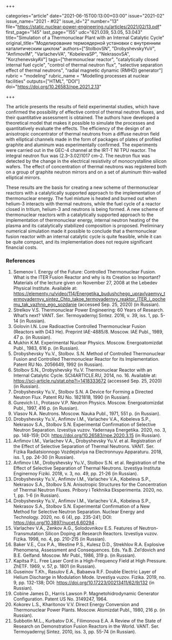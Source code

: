 +++

categories="article"
date="2021-06-15T00:13:00+03:00"
issue="2021-02"
issue_name="2021 - #02"
issue_id="2"
number="13"
file="https://static.nuclear-power-engineering.ru/articles/2021/02/13.pdf"
first_page="145"
last_page="155"
udc="621.039, 53.05, 53.043"
title="Simulation of a Thermonuclear Plant with an Internal Catalytic Cycle"
original_title="Моделирование термоядерной установки с внутренним каталитическим циклом"
authors=["StolbovSN", "DrobyshevskyYuV", "AnfimovIM", "VarlachevVA", "KobelevaSP", "NekrasovSA", "KorzhenevskyAV"]
tags=["thermonuclear reactor", "catalytically closed internal fuel cycle", "control of thermal neutron flux", "selective separation effect of thermal neutrons", "radial magnetic dynamic (RMHD) generator"]
rubric = "modeling"
rubric_name = "Modelling processes at nuclear facilities"
outputs=["HTML", "DOI"]
doi="https://doi.org/10.26583/npe.2021.2.13"

+++

The article presents the results of field experimental studies, which have confirmed the possibility of effective control of thermal neutron fluxes, and their quantitative assessment is obtained. The authors have developed a theoretical model that makes it possible to simulate the processes and quantitatively evaluate the effects. The efficiency of the design of an anisotropic concentrator of thermal neutrons from a diffuse neutron field with elliptical channels made in the form of packages of plates of profiled graphite and aluminum was experimentally confirmed. The experiments were carried out in the GEC-4 channel at the IRT-T NI TPU reactor. The integral neutron flux was (2.3–3.02)1017 cm–2. The neutron flux was detected by the change in the electrical resistivity of monocrystalline silicon wafers. The effect of concentration of thermal neutrons was registered both on a group of graphite neutron mirrors and on a set of aluminum thin-walled elliptical mirrors.

These results are the basis for creating a new scheme of thermonuclear reactors with a catalytically supported approach to the implementation of thermonuclear energy. The fuel mixture is heated and burned out when helium-3 interacts with thermal neutrons, while the fuel cycle of a reactor closed in tritium, helium-3 and neutrons is being formed. A new scheme of thermonuclear reactors with a catalytically supported approach to the implementation of thermonuclear energy, internal neutron heating of the plasma and its catalytically stabilized composition is proposed. Preliminary numerical simulation made it possible to conclude that a thermonuclear fusion reactor with an internal catalytic cycle is quite feasible, while it can be quite compact, and its implementation does not require significant financial costs.

### References

1. Semenov I. Energy of the Future: Controlled Thermonuclear Fusion. What is the ITER Fusion Reactor and why is its Creation so Important? Materials of the lecture given on November 27, 2008 at the Lebedev Physical Institute. Available at: https://elementy.ru/video/114/Energetika_budushchego_upravlyaemyy_termoyadernyy_sintez_Chto_takoe_termoyadernyy_reaktor_ITER_i_pochemu_tak_vazhno_ego_sozdanie (accessed Sep. 25, 2020) (in Russian).
2. Strelkov V.S. Thermonuclear Power Engineering: 60 Years of Research. What’s next? VANT. Ser. Termoyadernyj Sintez. 2016, v. 39, iss. 1, pp. 5-14 (in Russian).
3. Golovin I.N. Low Radioactive Controlled Thermonuclear Fusion (Reactors with D43 He). Preprint IAE-4885/8. Moscow. IAE Publ., 1989, 47 p. (in Russian).
4. Mukhin K.M. Experimental Nuclear Physics. Moscow. Energoatomizdat Publ., 1983, 616 p. (in Russian).
5. Drobyshevsky Yu.V., Stolbov. S.N. Method of Controlled Thermonuclear Fusion and Controlled Thermonuclear Reactor for its Implementation. Patent RU No. 2056649, 1992 (in Russian).
6. Stolbov S.N., Drobyshevsky Yu.V. Thermonuclear Reactor with an Internal Catalytic Cycle. SCI4ARTICLE.RU, 2014, no. 16. Available at: https://sci-article.ru/stat.php?i=1418333672 (accessed Sep. 25, 2020) (in Russian).
7. Drobyshevsky Yu.V., Stolbov S.N. A Device for Forming a Directed Neutron Flux. Patent RU No. 1821818, 1990 (in Russian).
8. Gurevich I.I., Protasov V.P. Neutron Physics. Moscow. Energoatomizdat Publ., 1997, 416 p. (in Russian).
9. Vlasov N.A. Neutrons. Moscow. Nauka Publ., 1971, 551 p. (in Russian).
10. Drobyshevsky Yu.V., Anfimov I.M., Varlachev V.A., Kobeleva S.P., Nekrasov S.A., Stolbov S.N. Experimental Confirmation of Selective Neutron Separation. Izvestiya vuzov. Yadernaya Energetika. 2020, no. 3, pp. 148-159; DOI: https://doi.org/10.26583/npe.2020.3.15 (in Russian).
11. Anfimov I.M., Varlachev V.A., Drobyshevsky Yu.V. et al. Registration of the Effect of Selective Separation of Thermal Neutrons. VANT. Ser. Fizika Radiatsionnogo Vozdejstviya na Electronnuyu Apparaturu. 2018, iss. 1, pp. 24-30 (in Russian).
12. Anfimov I.M., Drobyshevsky Yu.V., Stolbov S.N. et al. Registration of the Effect of Selective Separation of Thermal Neutrons. Izvestiya Instituta Enginernoy Fiziki. 2018, v. 3, no. 49, pp. 21-26 (in Russian).
13. Drobyshevsky Yu.V., Anfimov I.M., Varlachev V.A., Kobeleva S.P., Nekrasov S.A., Stolbov S.N. Anisotropic Structures for the Concentration of Thermal Neutron Fluxes. Pribory i Tekhnika Eksperimenta. 2020, no. 1, pp. 1-6 (in Russian).
14. Drobyshevsky Yu.V., Anfimov I.M., Varlachev V.A., Kobeleva S.P., Nekrasov S.A., Stolbov S.N. Experimental Confirmation of a New Method for Selective Neutron Separation. Nuclear Energy and Technology. 2020, no. 6 (4), pp. 235-241; DOI: https://doi.org/10.3897/nucet.6.60294 .
15. Varlachev V.A., Zenkov A.G., Solodovnikov E.S. Features of Neutron-Transmutation Silicon Doping at Research Reactors. Izvestiya vuzov. Fizika. 1998, no. 4, pp. 210-215 (in Russian).
16. Baker V.E., Cox P.A., Westine P.S., Kulesz D.D., Strekhlov R.A. Explosive Phenomena, Assessment and Consequences. Eds. Ya.B. Zel’dovich and B.E. Gelfand. Moscow. Mir Publ., 1986, 319 p. (in Russian).
17. Kapitsa P.L. Free Laser Cord in a High-Frequency Field at High Pressure. ZhETF. 1969, v. 57, p. 1801 (in Russian).
18. Guseinov T.Kh., Rasulov E.A., Babaeva R.F. Double Electric Layer of Helium Discharge in Modulation Mode. Izvestiya vuzov. Fizika. 2019, no. 9, pp. 132-138; DOI: https://doi.org/10.17223/00213411/62/9/132 (in Russian).
19. Cobine James D., Harris Lawson P. Magnetohidrodynamic Generator Configuration. Patent US No. 3149247, 1964.
20. Kokorev L.S., Kharitonov V.V. Direct Energy Conversion and Thermonuclear Power Plants. Moscow. Atomizdat Publ., 1980, 216 p. (in Russian).
21. Subbotin M.L., Kurbatov D.K., Filimonova E.A. A Review of the State of Research on Demonstration Fusion Reactors in the World. VANT. Ser. Termoyadernyj Sintez. 2010, iss. 3, pp. 55-74 (in Russian).